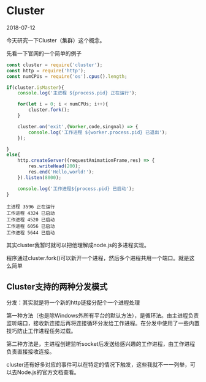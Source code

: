 # Cluster

2018-07-12

今天研究一下Cluster（集群）这个概念。

先看一下官网的一个简单的例子

```js
const cluster = require('cluster');
const http = require('http');
const numCPUs = require('os').cpus().length;

if(cluster.isMaster){
    console.log('主进程 ${process.pid} 正在运行');

    for(let i = 0; i < numCPUs; i++){
        cluster.fork();
    }

    cluster.on('exit',(Worker,code,singnal) => {
        console.log('工作进程 ${worker.process.pid} 已退出');
    });

}
else{
    http.createServer((requestAnimationFrame,res) => {
        res.writeHead(200);
        res.end('Hello,world!');
    }).listen(8000);

    console.log('工作进程${process.pid} 已启动');
}
```
```
主进程 3596 正在运行
工作进程 4324 已启动
工作进程 4520 已启动
工作进程 6056 已启动
工作进程 5644 已启动
```
其实cluster我暂时就可以把他理解成node.js的多进程实现。

程序通过cluster.fork()可以新开一个进程，然后多个进程共用一个端口。就是这么简单

## Cluster支持的两种分发模式
分发：其实就是将一个新的http链接分配个一个进程处理

第一种方法（也是除Windows外所有平台的默认方法），是循环法。由主进程负责监听端口，接收新连接后再将连接循环分发给工作进程。在分发中使用了一些内置技巧防止工作进程任务过载。

第二种方法是，主进程创建监听socket后发送给感兴趣的工作进程，由工作进程负责直接接收连接。

cluster还有好多对应的事件可以在特定的情况下触发，这些我就不一一列举，可以去Node.js的官方文档查看。